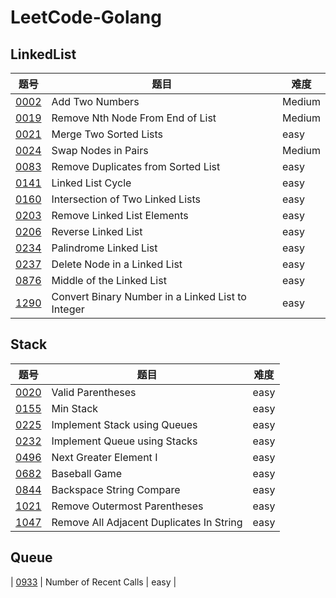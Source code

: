 # LeetCode-Golang

## LinkedList

| 题号 | 题目 | 难度 |
| --- | --- | --- |
| [0002](LinkedList/0002.add-two-numbers/README.md) | Add Two Numbers | Medium | 
| [0019](LinkedList/0019.remove-nth-node-from-end-of-list/README.md) | Remove Nth Node From End of List | Medium |
| [0021](LinkedList/0021.merge-two-sorted-list/README.md) | Merge Two Sorted Lists | easy |
| [0024](LinkedList/0024.swap-nodes-in-pairs/README.md) | Swap Nodes in Pairs | Medium | 
| [0083](LinkedList/0083.remove-duplicates-from-sorted-list/README.md) | Remove Duplicates from Sorted List  | easy |
| [0141](LinkedList/0141.linked-list-cycle/README.md) | Linked List Cycle | easy |
| [0160](LinkedList/0160.intersection-of-two-linked-lists/README.md) | Intersection of Two Linked Lists | easy |
| [0203](LinkedList/0203.remove-linked-list-elements/README.md) | Remove Linked List Elements | easy | 
| [0206](LinkedList/0206.reverse-linked-list/README.md) | Reverse Linked List | easy | 
| [0234](LinkedList/0234.palindrome-linked-list/README.md) | Palindrome Linked List | easy | 
| [0237](LinkedList/0237.delete-node-in-a-linked-list/README.md) |  Delete Node in a Linked List | easy | 
| [0876](LinkedList/0876.middle-of-the-linked-list/README.md) | Middle of the Linked List | easy | 
| [1290](LinkedList/1290.convert-binary-number-in-a-linked-list-to-integer/README.md) | Convert Binary Number in a Linked List to Integer | easy |

## Stack

| 题号 | 题目 | 难度 |
| --- | --- | --- |
| [0020](Stack/0020.valid-parentheses/README.md) | Valid Parentheses | easy |
| [0155](Stack/0155.min-stack/README.md) |  Min Stack | easy | 
| [0225](Stack/0225.implement-stack-using-queues/README.md) | Implement Stack using Queues | easy | 
| [0232](Stack/0232.implement-queue-using-stacks/README.md) | Implement Queue using Stacks | easy |
| [0496](Stack/0496.next-greater-element-i/README.md) | Next Greater Element I | easy |
| [0682](Stack/0682.baseball-game/README.md) | Baseball Game | easy | 
| [0844](Stack/0844.backspace-string-compare/README.md) | Backspace String Compare | easy | 
| [1021](Stack/1021.remove-outermost-parentheses/README.md) | Remove Outermost Parentheses | easy | 
| [1047](Stack/1047.remove-all-adjacent-duplicates-in-string/README.md) | Remove All Adjacent Duplicates In String | easy |

## Queue

| [0933](Queue/0933.number-of-recent-calls/README.md) | Number of Recent Calls | easy |